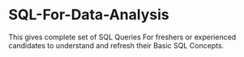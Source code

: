 # SQL-For-Data-Analysis
This gives complete set of SQL Queries For freshers or experienced candidates to understand and refresh their Basic SQL Concepts.
